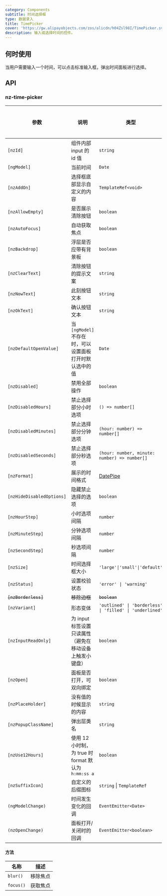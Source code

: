 ```yaml
---
category: Components
subtitle: 时间选择框
type: 数据录入
title: TimePicker
cover: 'https://gw.alipayobjects.com/zos/alicdn/h04Zsl98I/TimePicker.svg'
description: 输入或选择时间的控件。
---
```



## 何时使用

当用户需要输入一个时间，可以点击标准输入框，弹出时间面板进行选择。


## API

### nz-time-picker

| 参数                        | 说明                                       | 类型                                                       | 默认值          | 全局配置 |
|---------------------------|------------------------------------------|----------------------------------------------------------|--------------|------|
| `[nzId]`                  | 组件内部 input 的 id 值                        | `string`                                                 | -            |
| `[ngModel]`               | 当前时间                                     | `Date`                                                   | -            |
| `[nzAddOn]`               | 选择框底部显示自定义的内容                            | `TemplateRef<void>`                                      | -            |
| `[nzAllowEmpty]`          | 是否展示清除按钮                                 | `boolean`                                                | `true`       | ✅    |
| `[nzAutoFocus]`           | 自动获取焦点                                   | `boolean`                                                | `false`      |
| `[nzBackdrop]`            | 浮层是否应带有背景板                               | `boolean`                                                | `false`      |
| `[nzClearText]`           | 清除按钮的提示文案                                | `string`                                                 | `'clear'`    | ✅    |
| `[nzNowText]`             | 此刻按钮文本                                   | `string`                                                 | `"此刻"`       | ✅    |
| `[nzOkText]`              | 确认按钮文本                                   | `string`                                                 | `"确定"`       | ✅    |
| `[nzDefaultOpenValue]`    | 当 `[ngModel]` 不存在时，可以设置面板打开时默认选中的值       | `Date`                                                   | `new Date()` |
| `[nzDisabled]`            | 禁用全部操作                                   | `boolean`                                                | `false`      |
| `[nzDisabledHours]`       | 禁止选择部分小时选项                               | `() => number[]`                                         | -            |
| `[nzDisabledMinutes]`     | 禁止选择部分分钟选项                               | `(hour: number) => number[]`                             | -            |
| `[nzDisabledSeconds]`     | 禁止选择部分秒选项                                | `(hour: number, minute: number) => number[]`             | -            |
| `[nzFormat]`              | 展示的时间格式                                  | [DatePipe](https://angular.cn/api/common/DatePipe)       | `"HH:mm:ss"` | ✅    |
| `[nzHideDisabledOptions]` | 隐藏禁止选择的选项                                | `boolean`                                                | `false`      |
| `[nzHourStep]`            | 小时选项间隔                                   | `number`                                                 | `1`          | ✅    |
| `[nzMinuteStep]`          | 分钟选项间隔                                   | `number`                                                 | `1`          | ✅    |
| `[nzSecondStep]`          | 秒选项间隔                                    | `number`                                                 | `1`          | ✅    |
| `[nzSize]`                | 时间选择框大小                                  | `'large'\|'small'\|'default'`                            | `'default'`  |
| `[nzStatus]`              | 设置校验状态                                   | `'error' \| 'warning'`                                   | -            |
| ~~`[nzBorderless]`~~      | ~~移除边框~~                                 | ~~`boolean`~~                                            | ~~`false`~~  | -    |
| `[nzVariant]`             | 形态变体                                     | `'outlined' \| 'borderless' \| 'filled' \| 'underlined'` | `outlined`   | ✅    |
| `[nzInputReadOnly]`       | 为 input 标签设置只读属性（避免在移动设备上触发小键盘）          | `boolean`                                                | `false`      | -    |
| `[nzOpen]`                | 面板是否打开，可双向绑定                             | `boolean`                                                | `false`      |
| `[nzPlaceHolder]`         | 没有值的时候显示的内容                              | `string`                                                 | `"请选择时间"`    |
| `[nzPopupClassName]`      | 弹出层类名                                    | `string`                                                 | `''`         | ✅    |
| `[nzUse12Hours]`          | 使用 12 小时制，为 true 时 format 默认为`h:mm:ss a` | `boolean`                                                | `false`      | ✅    |
| `[nzSuffixIcon]`          | 自定义的后缀图标                                 | `string` \| `TemplateRef`                                | -            | ✅    |
| `(ngModelChange)`         | 时间发生变化的回调                                | `EventEmitter<Date>`                                     | -            |
| `(nzOpenChange)`          | 面板打开/关闭时的回调                              | `EventEmitter<boolean>`                                  | -            |

#### 方法

| 名称      | 描述     |
| --------- | -------- |
| `blur()`  | 移除焦点 |
| `focus()` | 获取焦点 |
